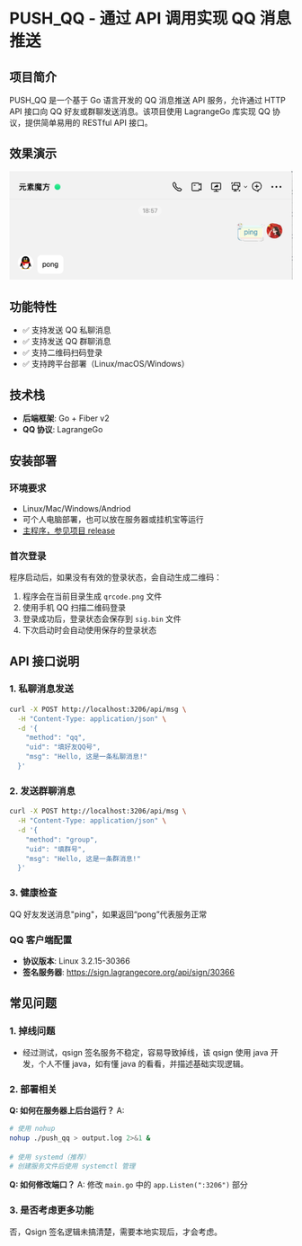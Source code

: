 # PUSH_QQ - 通过 API 调用实现 QQ 消息推送

## 项目简介

PUSH_QQ 是一个基于 Go 语言开发的 QQ 消息推送 API 服务，允许通过 HTTP API 接口向 QQ 好友或群聊发送消息。该项目使用 LagrangeGo 库实现 QQ 协议，提供简单易用的 RESTful API 接口。

## 效果演示

<div align="center">
  <img src="demo.png" alt="效果演示" />
</div>

## 功能特性

- ✅ 支持发送 QQ 私聊消息
- ✅ 支持发送 QQ 群聊消息
- ✅ 支持二维码扫码登录
- ✅ 支持跨平台部署（Linux/macOS/Windows）

## 技术栈

- **后端框架**: Go + Fiber v2
- **QQ 协议**: LagrangeGo

## 安装部署

### 环境要求

- Linux/Mac/Windows/Andriod
- 可个人电脑部署，也可以放在服务器或挂机宝等运行
- [主程序，参见项目 release](https://github.com/Baiyuetribe/PushQQ/releases/tag/release)

### 首次登录

程序启动后，如果没有有效的登录状态，会自动生成二维码：

1. 程序会在当前目录生成 `qrcode.png` 文件
2. 使用手机 QQ 扫描二维码登录
3. 登录成功后，登录状态会保存到 `sig.bin` 文件
4. 下次启动时会自动使用保存的登录状态

## API 接口说明

### 1. 私聊消息发送

```bash
curl -X POST http://localhost:3206/api/msg \
  -H "Content-Type: application/json" \
  -d '{
    "method": "qq",
    "uid": "填好友QQ号",
    "msg": "Hello, 这是一条私聊消息!"
  }'
```

### 2. 发送群聊消息

```bash
curl -X POST http://localhost:3206/api/msg \
  -H "Content-Type: application/json" \
  -d '{
    "method": "group",
    "uid": "填群号",
    "msg": "Hello, 这是一条群消息!"
  }'
```

### 3. 健康检查

QQ 好友发送消息"ping"，如果返回“pong”代表服务正常

### QQ 客户端配置

- **协议版本**: Linux 3.2.15-30366
- **签名服务器**: https://sign.lagrangecore.org/api/sign/30366

## 常见问题

### 1. 掉线问题

- 经过测试，qsign 签名服务不稳定，容易导致掉线，该 qsign 使用 java 开发，个人不懂 java，如有懂 java 的看看，并描述基础实现逻辑。

### 2. 部署相关

**Q: 如何在服务器上后台运行？**
A:

```bash
# 使用 nohup
nohup ./push_qq > output.log 2>&1 &

# 使用 systemd（推荐）
# 创建服务文件后使用 systemctl 管理
```

**Q: 如何修改端口？**
A: 修改 `main.go` 中的 `app.Listen(":3206")` 部分

### 3. 是否考虑更多功能

否，Qsign 签名逻辑未搞清楚，需要本地实现后，才会考虑。
